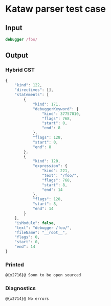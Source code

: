 # Kataw parser test case

## Input

`````js
debugger /foo/
`````

## Output

### Hybrid CST

```javascript
{
    "kind": 122,
    "directives": [],
    "statements": [
        {
            "kind": 171,
            "debuggerKeyword": {
                "kind": 37757010,
                "flags": 768,
                "start": 0,
                "end": 8
            },
            "flags": 128,
            "start": 0,
            "end": 8
        },
        {
            "kind": 120,
            "expression": {
                "kind": 221,
                "text": "/foo/",
                "flags": 768,
                "start": 8,
                "end": 14
            },
            "flags": 128,
            "start": 8,
            "end": 14
        }
    ],
    "isModule": false,
    "text": "debugger /foo/",
    "fileName": "__root__",
    "flags": 0,
    "start": 0,
    "end": 14
}
```

### Printed

```javascript
@{x2716}@ Soon to be open sourced
```

### Diagnostics

```javascript
@{x2714}@ No errors
```

